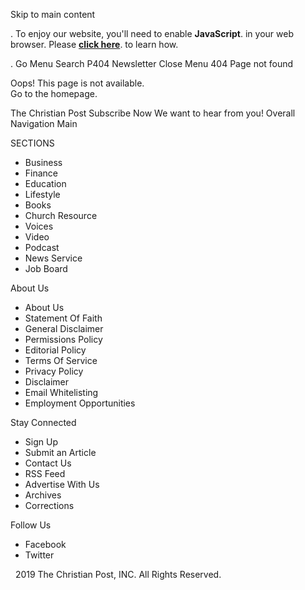 Skip to main content <p class="enable-js">. To enjoy our website, you'll need to enable <b>JavaScript</b>. in your web browser. Please <a href="http://enable-javascript.com/" target="\_blank"><b>click here</b></a>. to learn how. </p>. Go Menu Search P404 Newsletter Close Menu 404 Page not found

Oops! This page is not available.  
Go to the homepage.

The Christian Post Subscribe Now We want to hear from you! Overall Navigation Main

SECTIONS

*   Business
*   Finance
*   Education
*   Lifestyle
*   Books
*   Church Resource
*   Voices
*   Video
*   Podcast
*   News Service
*   Job Board

About Us

*   About Us
*   Statement Of Faith
*   General Disclaimer
*   Permissions Policy
*   Editorial Policy
*   Terms Of Service
*   Privacy Policy
*   Disclaimer
*   Email Whitelisting
*   Employment Opportunities

Stay Connected

*   Sign Up
*   Submit an Article
*   Contact Us
*   RSS Feed
*   Advertise With Us
*   Archives
*   Corrections

Follow Us

*   Facebook
*   Twitter

  2019 The Christian Post, INC. All Rights Reserved.